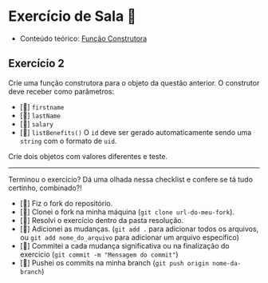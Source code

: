 # Exercício de Sala 🏫  

- Conteúdo teórico: 
[Função Construtora](https://github.com/reprograma/on21-imersao-js-S5-Prototype-1/blob/main/README.md#função-construtora)

## Exercício 2

Crie uma função construtora para o objeto da questão anterior.
O construtor deve receber como parâmetros:
- [🌸] `firstname`
- [🌸] `lastName`
- [🌸] `salary`
- [🌸] `listBenefits()`
O `id` deve ser gerado automaticamente sendo uma `string` com o formato de `uid`.

Crie dois objetos com valores diferentes e teste.

---

Terminou o exercício? Dá uma olhada nessa checklist e confere se tá tudo certinho, combinado?!

- [🌸] Fiz o fork do repositório.
- [🌸] Clonei o fork na minha máquina (`git clone url-do-meu-fork`).
- [🌸] Resolvi o exercício dentro da pasta resolução.
- [🌸] Adicionei as mudanças. (`git add .` para adicionar todos os arquivos, ou `git add nome_do_arquivo` para adicionar um arquivo específico)
- [🌸] Commitei a cada mudança significativa ou na finalização do exercício (`git commit -m "Mensagem do commit"`)
- [🌸] Pushei os commits na minha branch (`git push origin nome-da-branch`)

